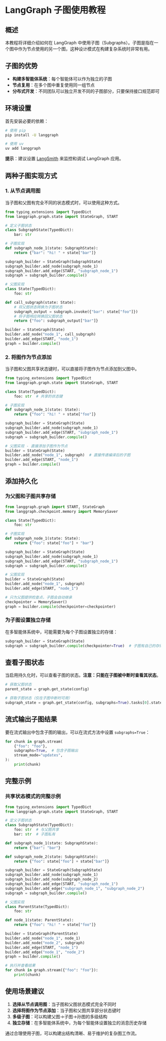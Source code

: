 # LangGraph 子图使用教程

## 概述

本教程将详细介绍如何在 LangGraph 中使用子图（Subgraphs）。子图是指在一个图中作为节点使用的另一个图，这种设计模式在构建复杂系统时非常有用。

## 子图的优势

- **构建多智能体系统**：每个智能体可以作为独立的子图
- **节点复用**：在多个图中重复使用同一组节点
- **分布式开发**：不同团队可以独立开发不同的子图部分，只要保持接口规范即可

## 环境设置

首先安装必要的依赖：

```bash
# 使用 pip
pip install -U langgraph

# 使用 uv
uv add langgraph
```

**提示**：建议设置 [LangSmith](https://smith.langchain.com) 来监控和调试 LangGraph 应用。

## 两种子图实现方式

### 1. 从节点调用图

当子图和父图有完全不同的状态模式时，可以使用这种方式。

```python
from typing_extensions import TypedDict
from langgraph.graph.state import StateGraph, START

# 定义子图状态
class SubgraphState(TypedDict):
    bar: str

# 子图实现
def subgraph_node_1(state: SubgraphState):
    return {"bar": "hi! " + state["bar"]}

subgraph_builder = StateGraph(SubgraphState)
subgraph_builder.add_node(subgraph_node_1)
subgraph_builder.add_edge(START, "subgraph_node_1")
subgraph = subgraph_builder.compile()

# 父图实现
class State(TypedDict):
    foo: str

def call_subgraph(state: State):
    # 将父图状态转换为子图状态
    subgraph_output = subgraph.invoke({"bar": state["foo"]})
    # 将子图响应转换回父图状态
    return {"foo": subgraph_output["bar"]}

builder = StateGraph(State)
builder.add_node("node_1", call_subgraph)
builder.add_edge(START, "node_1")
graph = builder.compile()
```

### 2. 将图作为节点添加

当子图和父图共享状态键时，可以直接将子图作为节点添加到父图中。

```python
from typing_extensions import TypedDict
from langgraph.graph.state import StateGraph, START

class State(TypedDict):
    foo: str  # 共享的状态键

# 子图实现
def subgraph_node_1(state: State):
    return {"foo": "hi! " + state["foo"]}

subgraph_builder = StateGraph(State)
subgraph_builder.add_node(subgraph_node_1)
subgraph_builder.add_edge(START, "subgraph_node_1")
subgraph = subgraph_builder.compile()

# 父图实现 - 直接添加子图作为节点
builder = StateGraph(State)
builder.add_node("node_1", subgraph)  # 直接传递编译后的子图
builder.add_edge(START, "node_1")
graph = builder.compile()
```

## 添加持久化

### 为父图和子图共享存储

```python
from langgraph.graph import START, StateGraph
from langgraph.checkpoint.memory import MemorySaver

class State(TypedDict):
    foo: str

# 子图实现
def subgraph_node_1(state: State):
    return {"foo": state["foo"] + "bar"}

subgraph_builder = StateGraph(State)
subgraph_builder.add_node(subgraph_node_1)
subgraph_builder.add_edge(START, "subgraph_node_1")
subgraph = subgraph_builder.compile()

# 父图实现
builder = StateGraph(State)
builder.add_node("node_1", subgraph)
builder.add_edge(START, "node_1")

# 只为父图提供检查点，子图会自动继承
checkpointer = MemorySaver()
graph = builder.compile(checkpointer=checkpointer)
```

### 为子图设置独立存储

在多智能体系统中，可能需要为每个子图设置独立的存储：

```python
subgraph_builder = StateGraph(State)
subgraph = subgraph_builder.compile(checkpointer=True)  # 子图有自己的存储
```

## 查看子图状态

当启用持久化时，可以查看子图的状态。**注意：只能在子图被中断时查看其状态**。

```python
# 获取父图状态
parent_state = graph.get_state(config)

# 获取子图状态（仅在子图中断时可用）
subgraph_state = graph.get_state(config, subgraphs=True).tasks[0].state
```

## 流式输出子图结果

要在流式输出中包含子图的输出，可以在流式方法中设置 `subgraphs=True`：

```python
for chunk in graph.stream(
    {"foo": "foo"},
    subgraphs=True,  # 包含子图输出
    stream_mode="updates",
):
    print(chunk)
```

## 完整示例

### 共享状态模式的完整示例

```python
from typing_extensions import TypedDict
from langgraph.graph.state import StateGraph, START

# 定义子图状态
class SubgraphState(TypedDict):
    foo: str  # 与父图共享
    bar: str  # 子图私有

def subgraph_node_1(state: SubgraphState):
    return {"bar": "bar"}

def subgraph_node_2(state: SubgraphState):
    return {"foo": state["foo"] + state["bar"]}

subgraph_builder = StateGraph(SubgraphState)
subgraph_builder.add_node(subgraph_node_1)
subgraph_builder.add_node(subgraph_node_2)
subgraph_builder.add_edge(START, "subgraph_node_1")
subgraph_builder.add_edge("subgraph_node_1", "subgraph_node_2")
subgraph = subgraph_builder.compile()

# 父图实现
class ParentState(TypedDict):
    foo: str

def node_1(state: ParentState):
    return {"foo": "hi! " + state["foo"]}

builder = StateGraph(ParentState)
builder.add_node("node_1", node_1)
builder.add_node("node_2", subgraph)
builder.add_edge(START, "node_1")
builder.add_edge("node_1", "node_2")
graph = builder.compile()

# 执行并查看结果
for chunk in graph.stream({"foo": "foo"}):
    print(chunk)
```

## 使用场景建议

1. **选择从节点调用图**：当子图和父图状态模式完全不同时
2. **选择将图作为节点添加**：当子图和父图共享部分状态键时
3. **多级子图**：可以构建父图->子图->孙图的多级结构
4. **独立存储**：在多智能体系统中，为每个智能体设置独立的消息历史存储

通过合理使用子图，可以构建出结构清晰、易于维护的复杂图工作流。